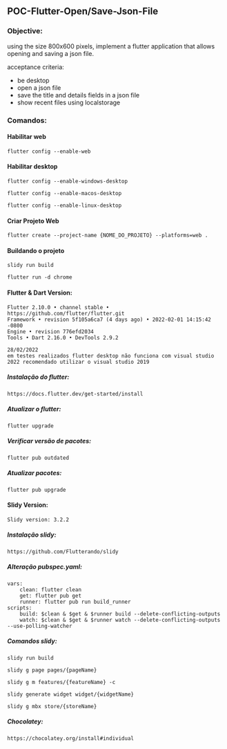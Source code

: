 ## POC-Flutter-Open/Save-Json-File

### Objective:
using the size 800x600 pixels, implement a flutter application that allows opening and saving a json file.

acceptance criteria:
- be desktop
- open a json file
- save the title and details fields in a json file
- show recent files using localstorage

### Comandos:
#### Habilitar web
```
flutter config --enable-web
```

#### Habilitar desktop
```
flutter config --enable-windows-desktop
```
```
flutter config --enable-macos-desktop
```
```
flutter config --enable-linux-desktop
```

#### Criar Projeto Web
```
flutter create --project-name {NOME_DO_PROJETO} --platforms=web .
```
#### Buildando o projeto
```
slidy run build
```
```
flutter run -d chrome
```

#### Flutter & Dart Version: 
```
Flutter 2.10.0 • channel stable • https://github.com/flutter/flutter.git
Framework • revision 5f105a6ca7 (4 days ago) • 2022-02-01 14:15:42 -0800
Engine • revision 776efd2034
Tools • Dart 2.16.0 • DevTools 2.9.2
```
```
28/02/2022
em testes realizados flutter desktop não funciona com visual studio 2022 recomendado utilizar o visual studio 2019
```
##### Instalação do flutter:
```
https://docs.flutter.dev/get-started/install
```

##### Atualizar o flutter:
```
flutter upgrade
```
##### Verificar versão de pacotes:
```
flutter pub outdated
```
##### Atualizar pacotes:
```
flutter pub upgrade
```
#### Slidy Version: 
```
Slidy version: 3.2.2
```
##### Instalação slidy:
```
https://github.com/Flutterando/slidy
```

##### Alteração pubspec.yaml:
```
vars: 
    clean: flutter clean
    get: flutter pub get
    runner: flutter pub run build_runner
scripts: 
    build: $clean & $get & $runner build --delete-conflicting-outputs
    watch: $clean & $get & $runner watch --delete-conflicting-outputs --use-polling-watcher
```

##### Comandos slidy:
```
slidy run build
```
```
slidy g page pages/{pageName}
```
```
slidy g m features/{featureName} -c
```
```
slidy generate widget widget/{widgetName}
```
```
slidy g mbx store/{storeName}
```

##### Chocolatey:
```
https://chocolatey.org/install#individual
```
